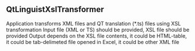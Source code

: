 ## QtLinguistXslTransformer

Application transforms XML files and QT translation (*.ts) files using XSL transformation
Input file (XML or TS) should be provided, XSL file should be provided
Output depends on the XSL file contents, it could be HTML-table, it could be tab-delimeted file
opened in Excel, it could be other XML file